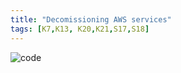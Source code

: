 ```yaml
---
title: "Decomissioning AWS services"
tags: [K7,K13, K20,K21,S17,S18]
---
```




![code](carbon.png)
